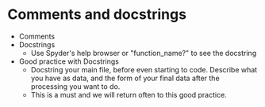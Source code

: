 # Comments and docstrings

- Comments
- Docstrings
    - Use Spyder's help browser or "function_name?" to see the docstring
- Good practice with Docstrings
    - Docstring your main file, before even starting to code. Describe what you have as data, and the form of your final data after the processing you want to do.
    - This is a must and we will return often to this good practice.